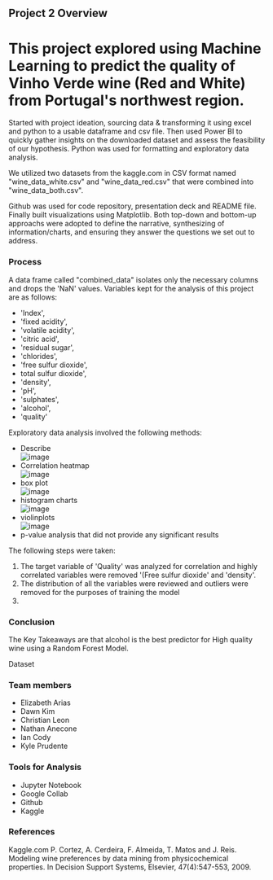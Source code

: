 ## Project 2 Overview
# This project explored using Machine Learning to predict the quality of Vinho Verde wine (Red and White) from Portugal's northwest region. 

Started with project ideation, sourcing data & transforming it using excel and python to a usable dataframe and csv file. Then used Power BI to quickly gather insights on the downloaded dataset and assess the feasibility of our hypothesis. Python was used for formatting and exploratory data analysis. 

We utilized two datasets from the kaggle.com in CSV format named "wine_data_white.csv" and "wine_data_red.csv" that were combined into "wine_data_both.csv".

Github was used for code repository, presentation deck and README file. Finally built visualizations using Matplotlib. Both top-down and bottom-up approachs were adopted to define the narrative, synthesizing of information/charts, and ensuring they answer the questions we set out to address.

### Process
A data frame called "combined_data" isolates only the necessary columns and drops the 'NaN' values.
Variables kept for the analysis of this project are as follows:

- 'Index',  <br/>
- 'fixed acidity',  <br/>
- 'volatile acidity', <br/> 
- 'citric acid', <br/>
- 'residual sugar',  <br/>
- 'chlorides',  <br/>
- 'free sulfur dioxide', <br/>
- total sulfur dioxide', <br/> 
- 'density',  <br/>
- 'pH',  <br/>
- 'sulphates',  <br/>
- 'alcohol', <br/>
- 'quality' <br/>
       
Exploratory data analysis involved the following methods:
* Describe <br/>
![image](https://github.com/N8sGit/group_project_2/assets/163077507/f2288b2f-539f-4987-970c-2575012f9110)
* Correlation heatmap <br/>
![image](https://github.com/N8sGit/group_project_2/assets/163077507/7823057f-4225-4b86-90cd-2bc1c8500369)
* box plot <br/>
![image](https://github.com/N8sGit/group_project_2/assets/163077507/0d480594-9f1c-46bc-a09f-9681cd6c3f01)
* histogram charts <br/>
![image](https://github.com/N8sGit/group_project_2/assets/163077507/95c84092-fd42-4ac6-8f86-b41885176f7c)
* violinplots <br/>
![image](https://github.com/N8sGit/group_project_2/assets/163077507/04ad41dc-3e4a-4821-8a9b-c05631f6545a)
* p-value analysis that did not provide any significant results <br/> 


The following steps were taken:
1. The target variable of 'Quality' was analyzed for correlation and highly correlated variables were removed '(Free sulfur dioxide' and 'density'.
2. The distribution of all the variables were reviewed and outliers were removed for the purposes of training the model
3.  

### Conclusion
The Key Takeaways are that alcohol is the best predictor for High quality wine using a Random Forest Model.

Dataset

### Team members
* Elizabeth Arias <br/>
* Dawn Kim <br/>
* Christian Leon <br/>
* Nathan Anecone <br/>
* Ian Cody <br/>
* Kyle Prudente <br/>

### Tools for Analysis
- Jupyter Notebook
- Google Collab
- Github
- Kaggle


### References
Kaggle.com
P. Cortez, A. Cerdeira, F. Almeida, T. Matos and J. Reis. Modeling wine preferences by data mining from physicochemical properties. In Decision Support Systems, Elsevier, 47(4):547-553, 2009.
